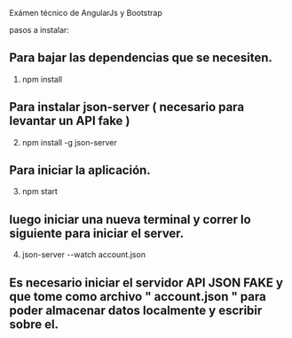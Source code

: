 Exámen técnico de AngularJs y Bootstrap

pasos a instalar: 
## Para bajar las dependencias que se necesiten.
1) npm install
## Para instalar json-server ( necesario para levantar un API fake )
2) npm install -g json-server
## Para iniciar la aplicación.
3) npm start
## luego iniciar una nueva terminal y correr lo siguiente para iniciar el server.
4) json-server --watch account.json

## Es necesario iniciar el servidor API JSON FAKE y que tome como archivo " account.json " para poder almacenar datos localmente y escribir sobre el.
